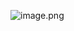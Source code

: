 
![image.png](http://wupan.dns.army:5000/wupan/Typora-Picgo-Gitee/raw/branch/master/img/202303200917125.png)

